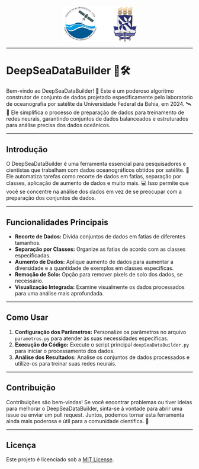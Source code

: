<p align="center">
  <img src="assets/logo.png" alt="DeepSeaDataBuilder Logo" width="200">
</p>

---

# DeepSeaDataBuilder 🌊🛠️

Bem-vindo ao DeepSeaDataBuilder! 🎉 Este é um poderoso algoritmo construtor de conjunto de dados projetado especificamente pelo laboratorio de oceanografia por satélite da Universidade Federal da Bahia, em 2024. 🛰️🌊 Ele simplifica o processo de preparação de dados para treinamento de redes neurais, garantindo conjuntos de dados balanceados e estruturados para análise precisa dos dados oceânicos.

---

## Introdução

O DeepSeaDataBuilder é uma ferramenta essencial para pesquisadores e cientistas que trabalham com dados oceanográficos obtidos por satélite. 🚀 Ele automatiza tarefas como recorte de dados em fatias, separação por classes, aplicação de aumento de dados e muito mais. 💻 Isso permite que você se concentre na análise dos dados em vez de se preocupar com a preparação dos conjuntos de dados.

---

## Funcionalidades Principais

- **Recorte de Dados:** Divida conjuntos de dados em fatias de diferentes tamanhos.
- **Separação por Classes:** Organize as fatias de acordo com as classes especificadas.
- **Aumento de Dados:** Aplique aumento de dados para aumentar a diversidade e a quantidade de exemplos em classes específicas.
- **Remoção de Solo:** Opção para remover pixels de solo dos dados, se necessário.
- **Visualização Integrada:** Examine visualmente os dados processados para uma análise mais aprofundada.

---

## Como Usar

1. **Configuração dos Parâmetros:** Personalize os parâmetros no arquivo `parametros.py` para atender às suas necessidades específicas.
2. **Execução do Código:** Execute o script principal `deepSeaDataBuilder.py` para iniciar o processamento dos dados.
3. **Análise dos Resultados:** Analise os conjuntos de dados processados e utilize-os para treinar suas redes neurais.

---

## Contribuição

Contribuições são bem-vindas! Se você encontrar problemas ou tiver ideias para melhorar o DeepSeaDataBuilder, sinta-se à vontade para abrir uma issue ou enviar um pull request. Juntos, podemos tornar esta ferramenta ainda mais poderosa e útil para a comunidade científica. 🌟

---

## Licença

Este projeto é licenciado sob a [MIT License](LICENSE).

